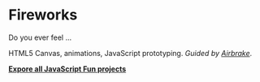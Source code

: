 # Fireworks
Do you ever feel ...

HTML5 Canvas, animations, JavaScript prototyping. *Guided by [Airbrake](https://airbrake.io/blog/javascript/fourth-of-july-javascript-fireworks)*.

**[Expore all JavaScript Fun projects](https://yihwan.github.io/javascript-fun/)**
